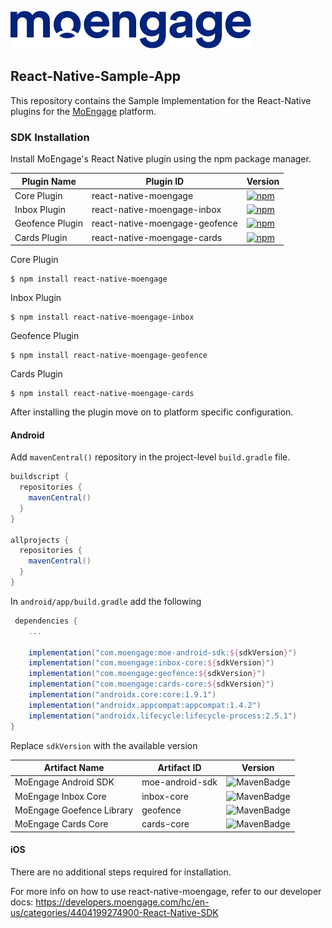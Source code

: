 ![Logo](/.github/logo.png)

## React-Native-Sample-App

This repository contains the Sample Implementation for the React-Native plugins for the [MoEngage](https://www.moengage.com) platform.

### SDK Installation
Install MoEngage's React Native plugin using the npm package manager.

| Plugin Name            | Plugin ID                      |  Version                                                                                                                                                 |
|------------------------|--------------------------------|----------------------------------------------------------------------------------------------------------------------------------------------------------|
| Core Plugin            | react-native-moengage          | [![npm](https://img.shields.io/npm/v/react-native-moengage.svg?maxAge=2592000)](https://www.npmjs.com/package/react-native-moengage)                     |
| Inbox Plugin           | react-native-moengage-inbox    | [![npm](https://img.shields.io/npm/v/react-native-moengage-inbox.svg?maxAge=2592000)](https://www.npmjs.com/package/react-native-moengage-inbox)         |
| Geofence Plugin        | react-native-moengage-geofence | [![npm](https://img.shields.io/npm/v/react-native-moengage-geofence.svg?maxAge=2592000)](https://www.npmjs.com/package/react-native-moengage-geofence)   |
| Cards Plugin           | react-native-moengage-cards    | [![npm](https://img.shields.io/npm/v/react-native-moengage-cards.svg?maxAge=2592000)](https://www.npmjs.com/package/react-native-moengage-cards)         |

Core Plugin
```
$ npm install react-native-moengage       
```
Inbox Plugin
```
$ npm install react-native-moengage-inbox
```
Geofence Plugin
```
$ npm install react-native-moengage-geofence
```
Cards Plugin
```
$ npm install react-native-moengage-cards
```

After installing the plugin move on to platform specific configuration.

#### Android
Add `mavenCentral()` repository in the project-level `build.gradle` file.

```groovy
buildscript { 
  repositories { 
    mavenCentral() 
  } 
} 

allprojects { 
  repositories { 
    mavenCentral() 
  } 
}
```

In `android/app/build.gradle` add the following

```groovy
 dependencies {
    ...

    implementation("com.moengage:moe-android-sdk:${sdkVersion}")
    implementation("com.moengage:inbox-core:${sdkVersion}")
    implementation("com.moengage:geofence:${sdkVersion}")
    implementation("com.moengage:cards-core:${sdkVersion}")
    implementation("androidx.core:core:1.9.1")
    implementation("androidx.appcompat:appcompat:1.4.2")
    implementation("androidx.lifecycle:lifecycle-process:2.5.1")
}
```

Replace `sdkVersion` with the available version

| Artifact Name                             | Artifact ID          | Version                                                                                                     |
|-------------------------------------------|----------------------|-------------------------------------------------------------------------------------------------------------|
| MoEngage Android SDK                      | moe-android-sdk      | ![MavenBadge](https://maven-badges.herokuapp.com/maven-central/com.moengage/moe-android-sdk/badge.svg)      |
| MoEngage Inbox Core                       | inbox-core           | ![MavenBadge](https://maven-badges.herokuapp.com/maven-central/com.moengage/inbox-core/badge.svg)           |
| MoEngage Goefence Library                 | geofence             | ![MavenBadge](https://maven-badges.herokuapp.com/maven-central/com.moengage/geofence/badge.svg)             |
| MoEngage Cards Core                       | cards-core           | ![MavenBadge](https://maven-badges.herokuapp.com/maven-central/com.moengage/cards-core/badge.svg)           |

#### iOS
There are no additional steps required for installation.

For more info on how to use react-native-moengage, refer to our developer docs: https://developers.moengage.com/hc/en-us/categories/4404199274900-React-Native-SDK